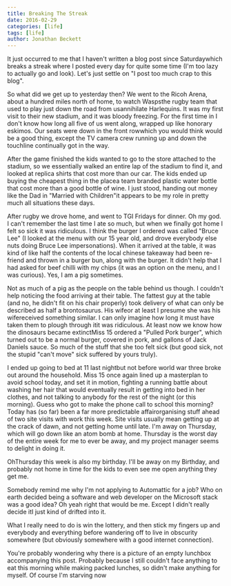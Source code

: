 ```yaml
---
title: Breaking The Streak
date: 2016-02-29
categories: [life]
tags: [life]
author: Jonathan Beckett
---
```


It just occurred to me that I haven't written a blog post since Saturdaywhich breaks a streak where I posted every day for quite some time (I'm too lazy to actually go and look). Let's just settle on "I post too much crap to this blog".

So what did we get up to yesterday then? We went to the Ricoh Arena, about a hundred miles north of home, to watch Waspsthe rugby team that used to play just down the road from usannihilate Harlequins. It was my first visit to their new stadium, and it was bloody freezing. For the first time in I don't know how long all five of us went along, wrapped up like honorary eskimos. Our seats were down in the front rowwhich you would think would be a good thing, except the TV camera crew running up and down the touchline continually got in the way.

After the game finished the kids wanted to go to the store attached to the stadium, so we essentially walked an entire lap of the stadium to find it, and looked at replica shirts that cost more than our car. The kids ended up buying the cheapest thing in the placea team branded plastic water bottle that cost more than a good bottle of wine. I just stood, handing out money like the Dad in "Married with Children"it appears to be my role in pretty much all situations these days.

After rugby we drove home, and went to TGI Fridays for dinner. Oh my god. I can't remember the last time I ate so much, but when we finally got home I felt so sick it was ridiculous. I think the burger I ordered was called "Bruce Lee" (I looked at the menu with our 15 year old, and drove everybody else nuts doing Bruce Lee impersonations). When it arrived at the table, it was kind of like half the contents of the local chinese takeaway had been re-friend and thrown in a burger bun, along with the burger. It didn't help that I had asked for beef chilli with my chips (it was an option on the menu, and I was curious). Yes, I am a pig sometimes.

Not as much of a pig as the people on the table behind us though. I couldn't help noticing the food arriving at their table. The fattest guy at the table (and no, he didn't fit on his chair properly) took delivery of what can only be described as half a brontosaurus. His wifeor at least I presume she was his wifereceived something similar. I can only imagine how long it must have taken them to plough through itit was ridiculous. At least now we know how the dinosaurs became extinctMiss 15 ordered a "Pulled Pork burger", which turned out to be a normal burger, covered in pork, and gallons of Jack Daniels sauce. So much of the stuff that she too felt sick (but good sick, not the stupid "can't move" sick suffered by yours truly).

I ended up going to bed at 11 last nightbut not before world war three broke out around the household. Miss 15 once again lined up a masterplan to avoid school today, and set it in motion, fighting a running battle about washing her hair that would eventually result in getting into bed in her clothes, and not talking to anybody for the rest of the night (or this morning). Guess who got to make the phone call to school this morning?Today has (so far) been a far more predictable affairorganising stuff ahead of two site visits with work this week. Site visits usually mean getting up at the crack of dawn, and not getting home until late. I'm away on Thursday, which will go down like an atom bomb at home. Thursday is the worst day of the entire week for me to ever be away, and my project manager seems to delight in doing it.

OhThursday this week is also my birthday. I'll be away on my Birthday, and probably not home in time for the kids to even see me open anything they get me.

Somebody remind me why I'm not applying to Automattic for a job? Who on earth decided being a software and web developer on the Microsoft stack was a good idea? Oh yeah right that would be me. Except I didn't really decide itI just kind of drifted into it.

What I really need to do is win the lottery, and then stick my fingers up and everybody and everything before wandering off to live in obscurity somewhere (but obviously somewhere with a good internet connection).

You're probably wondering why there is a picture of an empty lunchbox accompanying this post. Probably because I still couldn't face anything to eat this morning while making packed lunches, so didn't make anything for myself. Of course I'm starving now